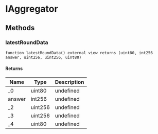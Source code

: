 # IAggregator









## Methods

### latestRoundData

```solidity
function latestRoundData() external view returns (uint80, int256 answer, uint256, uint256, uint80)
```






#### Returns

| Name | Type | Description |
|---|---|---|
| _0 | uint80 | undefined
| answer | int256 | undefined
| _2 | uint256 | undefined
| _3 | uint256 | undefined
| _4 | uint80 | undefined




